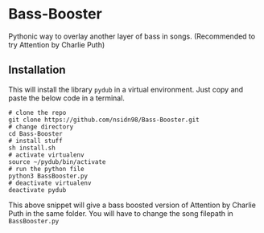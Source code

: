 # Bass-Booster
Pythonic way to overlay another layer of bass in songs. (Recommended to try Attention by Charlie Puth)

## Installation
This will install the library `pydub` in a virtual environment.
Just copy and paste the below code in a terminal.
```
# clone the repo
git clone https://github.com/nsidn98/Bass-Booster.git
# change directory
cd Bass-Booster
# install stuff
sh install.sh
# activate virtualenv
source ~/pydub/bin/activate
# run the python file
python3 BassBooster.py
# deactivate virtualenv
deactivate pydub  
```

This above snippet will give a bass boosted version of Attention by Charlie Puth in the same folder. You will have to change the song filepath in `BassBooster.py`
